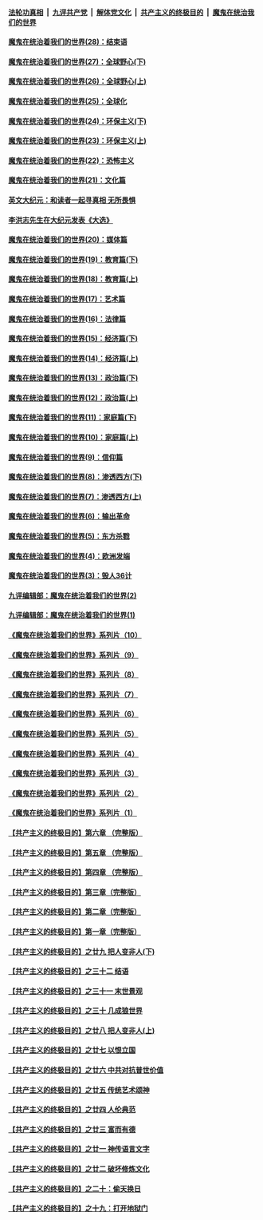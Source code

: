 

####  [法轮功真相](../../../../basic/blob/master/README.md?t=04160131) &nbsp;|&nbsp; [九评共产党](../../../../9ping.md/blob/master/README.md?t=04160131) &nbsp;|&nbsp; [解体党文化](../../../../jtdwh.md/blob/master/README.md?t=04160131)  &nbsp;|&nbsp; [共产主义的终极目的](../../../../gczydzjmd.md/blob/master/README.md?t=04160131) &nbsp;|&nbsp; [魔鬼在统治我们的世界](../../../../mgztzwmdsj.md/blob/master/README.md?t=04160131) 

#### [魔鬼在统治着我们的世界(28)：结束语](../pages/nsc422/n10936246.md?t=04160131) 

#### [魔鬼在统治着我们的世界(27)：全球野心(下)](../pages/nsc422/n10928319.md?t=04160131) 

#### [魔鬼在统治着我们的世界(26)：全球野心(上)](../pages/nsc422/n10900318.md?t=04160131) 

#### [魔鬼在统治着我们的世界(25)：全球化](../pages/nsc422/n10788205.md?t=04160131) 

#### [魔鬼在统治着我们的世界(24)：环保主义(下)](../pages/nsc422/n10695307.md?t=04160131) 

#### [魔鬼在统治着我们的世界(23)：环保主义(上)](../pages/nsc422/n10688613.md?t=04160131) 

#### [魔鬼在统治着我们的世界(22)：恐怖主义](../pages/nsc422/n10614727.md?t=04160131) 

#### [魔鬼在统治着我们的世界(21)：文化篇](../pages/nsc422/n10597706.md?t=04160131) 

#### [英文大纪元：和读者一起寻真相 无所畏惧](../pages/nsc422/n12542027.md?t=04160131) 

#### [李洪志先生在大纪元发表《大选》](../pages/nsc422/n12534746.md?t=04160131) 

#### [魔鬼在统治着我们的世界(20)：媒体篇](../pages/nsc422/n10586579.md?t=04160131) 

#### [魔鬼在统治着我们的世界(19)：教育篇(下)](../pages/nsc422/n10564808.md?t=04160131) 

#### [魔鬼在统治着我们的世界(18)：教育篇(上)](../pages/nsc422/n10526970.md?t=04160131) 

#### [魔鬼在统治着我们的世界(17)：艺术篇](../pages/nsc422/n10499093.md?t=04160131) 

#### [魔鬼在统治着我们的世界(16)：法律篇](../pages/nsc422/n10485969.md?t=04160131) 

#### [魔鬼在统治着我们的世界(15)：经济篇(下)](../pages/nsc422/n10469975.md?t=04160131) 

#### [魔鬼在统治着我们的世界(14)：经济篇(上)](../pages/nsc422/n10457370.md?t=04160131) 

#### [魔鬼在统治着我们的世界(13)：政治篇(下)](../pages/nsc422/n10448270.md?t=04160131) 

#### [魔鬼在统治着我们的世界(12)：政治篇(上)](../pages/nsc422/n10444576.md?t=04160131) 

#### [魔鬼在统治着我们的世界(11)：家庭篇(下)](../pages/nsc422/n10440961.md?t=04160131) 

#### [魔鬼在统治着我们的世界(10)：家庭篇(上)](../pages/nsc422/n10435448.md?t=04160131) 

#### [魔鬼在统治着我们的世界(9)：信仰篇](../pages/nsc422/n10432159.md?t=04160131) 

#### [魔鬼在统治着我们的世界(8)：渗透西方(下)](../pages/nsc422/n10429603.md?t=04160131) 

#### [魔鬼在统治着我们的世界(7)：渗透西方(上)](../pages/nsc422/n10426013.md?t=04160131) 

#### [魔鬼在统治着我们的世界(6)：输出革命](../pages/nsc422/n10421536.md?t=04160131) 

#### [魔鬼在统治着我们的世界(5)：东方杀戮](../pages/nsc422/n10417707.md?t=04160131) 

#### [魔鬼在统治着我们的世界(4)：欧洲发端](../pages/nsc422/n10414890.md?t=04160131) 

#### [魔鬼在统治着我们的世界(3)：毁人36计](../pages/nsc422/n10411583.md?t=04160131) 

#### [九评编辑部：魔鬼在统治着我们的世界(2)](../pages/nsc422/n10410036.md?t=04160131) 

#### [九评编辑部：魔鬼在统治着我们的世界(1)](../pages/nsc422/n10406825.md?t=04160131) 

#### [《魔鬼在统治着我们的世界》系列片（10）](../pages/nsc422/n12292670.md?t=04160131) 

#### [《魔鬼在统治着我们的世界》系列片（9）](../pages/nsc422/n12290859.md?t=04160131) 

#### [《魔鬼在统治着我们的世界》系列片（8）](../pages/nsc422/n12287445.md?t=04160131) 

#### [《魔鬼在统治着我们的世界》系列片（7）](../pages/nsc422/n12283425.md?t=04160131) 

#### [《魔鬼在统治着我们的世界》系列片（6）](../pages/nsc422/n12282314.md?t=04160131) 

#### [《魔鬼在统治着我们的世界》系列片（5）](../pages/nsc422/n12281419.md?t=04160131) 

#### [《魔鬼在统治着我们的世界》系列片（4）](../pages/nsc422/n12274024.md?t=04160131) 

#### [《魔鬼在统治着我们的世界》系列片（3）](../pages/nsc422/n12271322.md?t=04160131) 

#### [《魔鬼在统治着我们的世界》系列片（2）](../pages/nsc422/n12269049.md?t=04160131) 

#### [《魔鬼在统治着我们的世界》系列片（1）](../pages/nsc422/n12267575.md?t=04160131) 

#### [【共产主义的终极目的】第六章 （完整版）](../pages/nsc422/n11428913.md?t=04160131) 

#### [【共产主义的终极目的】第五章 （完整版）](../pages/nsc422/n11428912.md?t=04160131) 

#### [【共产主义的终极目的】第四章 （完整版）](../pages/nsc422/n11428907.md?t=04160131) 

#### [【共产主义的终极目的】第三章（完整版）](../pages/nsc422/n11428848.md?t=04160131) 

#### [【共产主义的终极目的】第二章（完整版）](../pages/nsc422/n11428831.md?t=04160131) 

#### [【共产主义的终极目的】第一章（完整版）](../pages/nsc422/n11417651.md?t=04160131) 

#### [【共产主义的终极目的】之廿九 把人变非人(下)](../pages/nsc422/n11344140.md?t=04160131) 

#### [【共产主义的终极目的】之三十二 结语](../pages/nsc422/n11360535.md?t=04160131) 

#### [【共产主义的终极目的】之三十一 末世景观](../pages/nsc422/n11351129.md?t=04160131) 

#### [【共产主义的终极目的】之三十 几成狼世界](../pages/nsc422/n11348280.md?t=04160131) 

#### [【共产主义的终极目的】之廿八 把人变非人(上)](../pages/nsc422/n11340492.md?t=04160131) 

#### [【共产主义的终极目的】之廿七 以恨立国](../pages/nsc422/n11336944.md?t=04160131) 

#### [【共产主义的终极目的】之廿六 中共对抗普世价值](../pages/nsc422/n11324785.md?t=04160131) 

#### [【共产主义的终极目的】之廿五 传统艺术颂神](../pages/nsc422/n11296396.md?t=04160131) 

#### [【共产主义的终极目的】之廿四 人伦典范](../pages/nsc422/n11296397.md?t=04160131) 

#### [【共产主义的终极目的】之廿三 富而有德](../pages/nsc422/n11283598.md?t=04160131) 

#### [【共产主义的终极目的】之廿一 神传语言文字](../pages/nsc422/n11263265.md?t=04160131) 

#### [【共产主义的终极目的】之廿二 破坏修炼文化](../pages/nsc422/n11245728.md?t=04160131) 

#### [【共产主义的终极目的】之二十：偷天换日](../pages/nsc422/n11238846.md?t=04160131) 

#### [【共产主义的终极目的】之十九：打开地狱门](../pages/nsc422/n11206376.md?t=04160131) 

